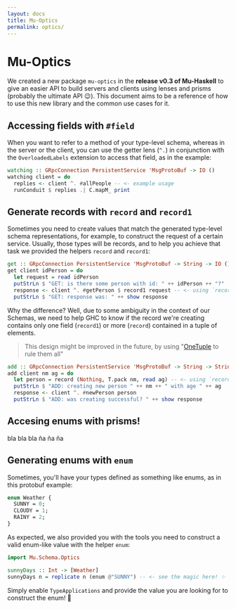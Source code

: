 ```yaml
---
layout: docs
title: Mu-Optics
permalink: optics/
---
```


# Mu-Optics

We created a new package `mu-optics` in the **release v0.3 of Mu-Haskell** to give an easier API to build servers and clients using lenses and prisms (probably the ultimate API 😉). This document aims to be a reference of how to use this new library and the common use cases for it.

## Accessing fields with `#field`

When you want to refer to a method of your type-level schema, whereas in the server or the client, you can use the getter lens (`^.`) in conjunction with the `OverloadedLabels` extension to access that field, as in the example:

```haskell
watching :: GRpcConnection PersistentService 'MsgProtoBuf -> IO ()
watching client = do
  replies <- client ^. #allPeople -- <- example usage
  runConduit $ replies .| C.mapM_ print
```

## Generate records with `record` and `record1`

Sometimes you need to create values that match the generated type-level schema representations, for example, to construct the request of a certain service. Usually, those types will be records, and to help you achieve that task we provided the helpers `record` and `record1`:

```haskell
get :: GRpcConnection PersistentService 'MsgProtoBuf -> String -> IO ()
get client idPerson = do
  let request = read idPerson
  putStrLn $ "GET: is there some person with id: " ++ idPerson ++ "?"
  response <- client ^. #getPerson $ record1 request -- <- using `record1` to create a request
  putStrLn $ "GET: response was: " ++ show response
```

Why the difference? Well, due to some ambiguity in the context of our Schemas, we need to help GHC to know if the record we're creating contains only one field (`record1`) or more (`record`) contained in a tuple of elements.

> This design might be improved in the future, by using "[OneTuple](https://hackage.haskell.org/package/OneTuple-0.2.2.1/docs/Data-Tuple-OneTuple.html) to rule them all"

```haskell
add :: GRpcConnection PersistentService 'MsgProtoBuf -> String -> String -> IO ()
add client nm ag = do
  let person = record (Nothing, T.pack nm, read ag) -- <- using `record` to create Person, a more complex type
  putStrLn $ "ADD: creating new person " ++ nm ++ " with age " ++ ag
  response <- client ^. #newPerson person
  putStrLn $ "ADD: was creating successful? " ++ show response
```

## Accesing enums with prisms!

bla bla bla ña ña ña

## Generating enums with `enum`

Sometimes, you'll have your types defined as something like enums, as in this protobuf example:

```protobuf
enum Weather {
  SUNNY = 0;
  CLOUDY = 1;
  RAINY = 2;
}
```

As expected, we also provided you with the tools you need to construct a valid enum-like value with the helper `enum`:

```haskell
import Mu.Schema.Optics

sunnyDays :: Int -> [Weather]
sunnyDays n = replicate n (enum @"SUNNY") -- <- see the magic here! ✨
```

Simply enable `TypeApplications` and provide the value you are looking for to construct the enum! 🚀
